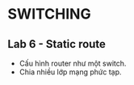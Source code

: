 # SWITCHING

## Lab 6 - Static route
- Cấu hình router như một switch.
- Chia nhiều lớp mạng phức tạp.
